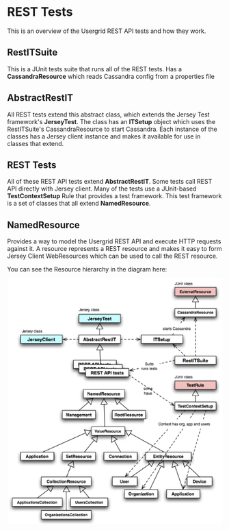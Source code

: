 REST Tests
===
This is an overview of the Usergrid REST API tests and how they work.

RestITSuite
---
This is a JUnit tests suite that runs all of the REST tests. 
Has a __CassandraResource__ which reads Cassandra config from a properties file

AbstractRestIT
---
All REST tests extend this abstract class, which extends the Jersey Test framework's __JerseyTest__. 
The class has an __ITSetup__ object which uses the RestITSuite's CassandraResource to start Cassandra.
Each instance of the classes has a Jersey client instance and makes it available for use in classes that extend.

REST Tests
---
All of these REST API tests extend __AbstractRestIT__.
Some tests call REST API directly with Jersey client.
Many of the tests use a JUnit-based __TestContextSetup__ Rule that provides a test framework.
This test framework is a set of classes that all extend __NamedResource__.

NamedResource
---
Provides a way to model the Usergrid REST API and execute HTTP requests against it.
A resource represents a REST resource and makes it easy to form Jersey Client WebResources
which can be used to call the REST resource.

You can see the Resource hierarchy in the diagram here:

![Diagram of Usergrid REST Test classes](class-diagram.png)



